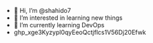 - 👋 Hi, I’m @shahido7
- 👀 I’m interested in learning new things
- 🌱 I’m currently learning DevOps
- ghp_xge3Kyzypl0qyEeoQctjflcs1V56Dj20Efwk

<!---
shahido7/shahido7 is a ✨ special ✨ repository because its `README.md` (this file) appears on your GitHub profile.
You can click the Preview link to take a look at your changes.
--->
